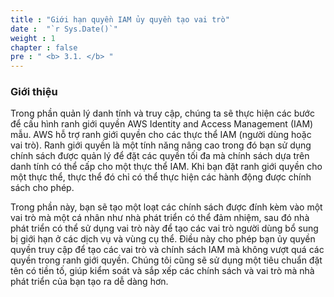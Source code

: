 ```yaml
---
title : "Giới hạn quyền IAM ủy quyền tạo vai trò"
date :  "`r Sys.Date()`" 
weight : 1 
chapter : false
pre : " <b> 3.1. </b> "
---
```

### Giới thiệu
Trong phần quản lý danh tính và truy cập, chúng ta sẽ thực hiện các bước để cấu hình ranh giới quyền AWS Identity and Access Management (IAM) mẫu. AWS hỗ trợ ranh giới quyền cho các thực thể IAM (người dùng hoặc vai trò). Ranh giới quyền là một tính năng nâng cao trong đó bạn sử dụng chính sách được quản lý để đặt các quyền tối đa mà chính sách dựa trên danh tính có thể cấp cho một thực thể IAM. Khi bạn đặt ranh giới quyền cho một thực thể, thực thể đó chỉ có thể thực hiện các hành động được chính sách cho phép.

Trong phần này, bạn sẽ tạo một loạt các chính sách được đính kèm vào một vai trò mà một cá nhân như nhà phát triển có thể đảm nhiệm, sau đó nhà phát triển có thể sử dụng vai trò này để tạo các vai trò người dùng bổ sung bị giới hạn ở các dịch vụ và vùng cụ thể. Điều này cho phép bạn ủy quyền quyền truy cập để tạo các vai trò và chính sách IAM mà không vượt quá các quyền trong ranh giới quyền. Chúng tôi cũng sẽ sử dụng một tiêu chuẩn đặt tên có tiền tố, giúp kiểm soát và sắp xếp các chính sách và vai trò mà nhà phát triển của bạn tạo ra dễ dàng hơn.